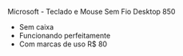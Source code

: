 Microsoft - Teclado e Mouse Sem Fio Desktop 850
- Sem caixa
- Funcionando perfeitamente
- Com marcas de uso
R$ 80